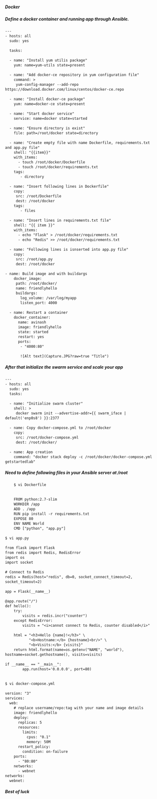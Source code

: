 ##### Docker
##### Define a docker container and running app through Ansible.

    ---
    - hosts: all
      sudo: yes

      tasks:

      - name: "Install yum utilis package"
        yum: name=yum-utils state=present

      - name: "Add docker-ce repository in yum configuration file"
        command: >
         yum-config-manager --add-repo https://download.docker.com/linux/centos/docker-ce.repo

      - name: "Install docker-ce package"
        yum: name=docker-ce state=present

      - name: "Start docker service"
        service: name=docker state=started

      - name: "Ensure directory is exist"
        file: path=/root/docker state=directory

      - name: "Create empty file with name Dockerfile, requirements.txt and app.py file"
        shell: "{{item}}"
        with_items:
          - touch /root/docker/Dockerfile
          - touch /root/docker/requirements.txt
        tags:
           - directory

      - name: "Insert following lines in Dockerfile"
        copy:
         src: /root/Dockerfile
         dest: /root/docker
        tags:
           - files

      - name: "Insert lines in requirements.txt file"
        shell: "{{ item }}"
        with_items:
          - echo "Flask" > /root/docker/requirements.txt
          - echo "Redis" >> /root/docker/requirements.txt

      - name: "Following lines is isnserted into app.py file"
        copy:
         src: /root/app.py
         dest: /root/docker
        
    - name: Build image and with buildargs
        docker_image:
         path: /root/docker/
         name: friendlyhello
         buildargs:
           log_volume: /var/log/myapp
           listen_port: 4000

      - name: Restart a container
        docker_container:
          name: avinash
          image: friendlyhello
          state: started
          restart: yes
          ports:
           - "4000:80"
           
           ![Alt text](Capture.JPG?raw=true "Title")
           
##### After that initialize the swarm service and scale your app

    ---
    - hosts: all
      sudo: yes
      tasks:

      - name: "Initialize swarm cluster"
        shell: >
         docker swarm init --advertise-addr={{ swarm_iface | default('enp0s8') }}:2377

      - name: Copy docker-compose.yml to /root/docker
        copy:
         src: /root/docker-compose.yml
         dest: /root/docker/

      - name: App creation
        command: "docker stack deploy -c /root/docker/docker-compose.yml getstartedlab"
        
##### Need to define following files in your Ansible server at /root
        $ vi Dockerfile


        FROM python:2.7-slim
        WORKDIR /app
        ADD . /app
        RUN pip install -r requirements.txt
        EXPOSE 80
        ENV NAME World
        CMD ["python", "app.py"]

    $ vi app.py

    from flask import Flask
    from redis import Redis, RedisError
    import os
    import socket

    # Connect to Redis
    redis = Redis(host="redis", db=0, socket_connect_timeout=2, socket_timeout=2)

    app = Flask(__name__)

    @app.route("/")
    def hello():
        try:
            visits = redis.incr("counter")
        except RedisError:
            visits = "<i>cannot connect to Redis, counter disabled</i>"

        html = "<h3>Hello {name}!</h3>" \
               "<b>Hostname:</b> {hostname}<br/>" \
               "<b>Visits:</b> {visits}"
        return html.format(name=os.getenv("NAME", "world"), hostname=socket.gethostname(), visits=visits)

    if __name__ == "__main__":
            app.run(host='0.0.0.0', port=80)
            

    $ vi docker-compose.yml

    version: "3"
    services:
      web:
        # replace username/repo:tag with your name and image details
        image: friendlyhello
        deploy:
          replicas: 5
          resources:
            limits:
              cpus: "0.1"
              memory: 50M
          restart_policy:
            condition: on-failure
        ports:
          - "80:80"
        networks:
          - webnet
    networks:
      webnet:
      
##### Best of luck
